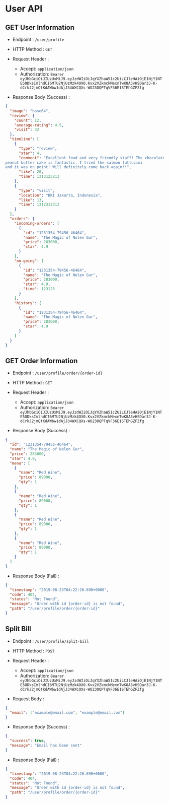 # User API

## GET User Information

- Endpoint : `/user/profile`
- HTTP Method : `GET`

- Request Header :

  - Accept: `application/json`
  - Authorization: `Bearer eyJhbGciOiJIUzUxMiJ9.eyJzdWIiOiJqYXZhaW51c2UiLCJleHAiOjE1NjY1NTE5ODksImlhdCI6MTU2NjUzMzk4OX0.Kvx2VZkmckMexnTwK8A3vHSDar3J-K-dCrkJ2jmQtKdAWbw1dAjJ34WXCQXs-WO23OQPTqVF36E1STEhGZFZfg`

- Response Body (Success) :

```json
{
  "image": "base64",
  "review": {
    "count": 12,
    "average-rating": 4.5,
    "visit": 32
  },
  "timeline": [
    {
      "type": "review",
      "star": 4,
      "comment": "Excellent food and very friendly staff! The chocolate
peanut butter cake is fantastic. I tried the salmon futtucini
and it was on point! Will definitely come back again!!",
      "like": 20,
      "time": 1313123213
    },
    {
      "type": "visit",
      "location": "DKI Jakarta, Indonesia",
      "like": 13,
      "time": 1312312312
    }
  ],
  "orders": {
    "incoming-orders": [
      {
        "id": "1231354-79456-46464",
        "name": "The Magic of Nolen Gur",
        "price": 283000,
        "star": 4.9
      }
    ],
    "on-going": [
      {
        "id": "1231354-79456-46464",
        "name": "The Magic of Nolen Gur",
        "price": 283000,
        "star": 4.9,
        "time": 123123
      }
    ],
    "history": [
      {
        "id": "1231354-79456-46464",
        "name": "The Magic of Nolen Gur",
        "price": 283000,
        "star": 4.9
      }
    ]
  }
}
```

## GET Order Information

- Endpoint : `/user/profile/order/{order-id}`
- HTTP Method : `GET`

- Request Header :

  - Accept: `application/json`
  - Authorization: `Bearer eyJhbGciOiJIUzUxMiJ9.eyJzdWIiOiJqYXZhaW51c2UiLCJleHAiOjE1NjY1NTE5ODksImlhdCI6MTU2NjUzMzk4OX0.Kvx2VZkmckMexnTwK8A3vHSDar3J-K-dCrkJ2jmQtKdAWbw1dAjJ34WXCQXs-WO23OQPTqVF36E1STEhGZFZfg`

- Response Body (Success) :

```json
{
  "id": "1231354-79456-46464",
  "name": "The Magic of Nolen Gur",
  "price": 283000,
  "star": 4.9,
  "menu": [
    {
      "name": "Red Wine",
      "price": 89000,
      "qty": 1
    },
    {
      "name": "Red Wine",
      "price": 89000,
      "qty": 1
    },
    {
      "name": "Red Wine",
      "price": 89000,
      "qty": 1
    },
    {
      "name": "Red Wine",
      "price": 89000,
      "qty": 1
    }
  ]
}
```

- Response Body (Fail) :

```json
{
  "timestamp": "2019-08-23T04:22:26.690+0000",
  "code": 404,
  "status": "Not Found",
  "message": "Order with id {order-id} is not found",
  "path": "/user/profile/order/{order-id}"
}
```

## Split Bill

- Endpoint : `/user/profile/split-bill`
- HTTP Method : `POST`

- Request Header :

  - Accept: `application/json`
  - Authorization: `Bearer eyJhbGciOiJIUzUxMiJ9.eyJzdWIiOiJqYXZhaW51c2UiLCJleHAiOjE1NjY1NTE5ODksImlhdCI6MTU2NjUzMzk4OX0.Kvx2VZkmckMexnTwK8A3vHSDar3J-K-dCrkJ2jmQtKdAWbw1dAjJ34WXCQXs-WO23OQPTqVF36E1STEhGZFZfg`

- Request Body :

```json
{
  "email": ["example@email.com", "example@email.com"]
}
```

- Response Body (Success) :

```json
{
  "success": true,
  "message": "Email has been sent"
}
```

- Response Body (Fail) :

```json
{
  "timestamp": "2019-08-23T04:22:26.690+0000",
  "code": 404,
  "status": "Not Found",
  "message": "Order with id {order-id} is not found",
  "path": "/user/profile/order/{order-id}"
}
```
